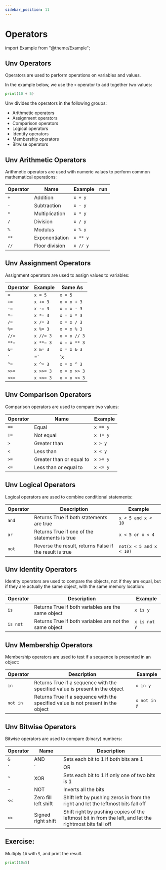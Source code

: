 ```yaml
---
sidebar_position: 11
---
```

# Operators

import Example from "@theme/Example";

## Unv Operators

Operators are used to perform operations on variables and values.

In the example below, we use the `+` operator to add together two values:

```py
print(10 + 5)
```

Unv divides the operators in the following groups:

- Arithmetic operators
- Assignment operators
- Comparison operators
- Logical operators
- Identity operators
- Membership operators
- Bitwise operators

## Unv Arithmetic Operators

Arithmetic operators are used with numeric values to perform common mathematical operations:

Operator|Name|Example|run
-|-|-|-
`+`|Addition|`x + y`| <Example code="x + y"></Example>
`-`|Subtraction|`x - y`
`*`|Multiplication|`x * y`
`/`|Division|`x / y`
`%`|Modulus|`x % y`
`**`|Exponentiation|`x ** y`
`//`|Floor division|`x // y`

## Unv Assignment Operators

Assignment operators are used to assign values to variables:

Operator|Example|Same As
-|-|-
`=`|`x = 5`|`x = 5`
`+=`|`x += 3`|`x = x + 3`
`-=`|`x -= 3`|`x = x - 3`
`*=`|`x *= 3`|`x = x * 3`
`/=`|`x /= 3`|`x = x / 3`
`%=`|`x %= 3`|`x = x % 3`
`//=`|`x //= 3`|`x = x // 3`
`**=`|`x **= 3`|`x = x ** 3`
`&=`|`x &= 3`|`x = x & 3`
`|=`|`x |= 3`|`x = x | 3`
`^=`|`x ^= 3`|`x = x ^ 3`
`>>=`|`x >>= 3`|`x = x >> 3`
`<<=`|`x <<= 3`|`x = x << 3`

## Unv Comparison Operators

Comparison operators are used to compare two values:

Operator|Name|Example
-|-|-
`==`|Equal|`x == y`
`!=`|Not equal|`x != y`
`>`|Greater than|`x > y`
`<`|Less than|`x < y`
`>=`|Greater than or equal to|`x >= y`
`<=`|Less than or equal to|`x <= y`

## Unv Logical Operators

Logical operators are used to combine conditional statements:

Operator|Description|Example
-|-|-
`and`|Returns True if both statements are true|`x < 5 and x < 10`
`or`|Returns True if one of the statements is true|`x < 5 or x < 4`
`not`|Reverse the result, returns False if the result is true|`not(x < 5 and x < 10)`

## Unv Identity Operators

Identity operators are used to compare the objects, not if they are equal, but if they are actually the same object, with the same memory location:

Operator|Description|Example
-|-|-
`is`|Returns True if both variables are the same object|`x is y`
`is not`|Returns True if both variables are not the same object|`x is not y`

## Unv Membership Operators

Membership operators are used to test if a sequence is presented in an object:

Operator|Description|Example
-|-|-
`in`|Returns True if a sequence with the specified value is present in the object|`x in y`
`not in`|Returns True if a sequence with the specified value is not present in the object|`x not in y`

## Unv Bitwise Operators

Bitwise operators are used to compare (binary) numbers:

Operator|Name|Description
-|-|-
`&`|AND|Sets each bit to 1 if both bits are 1
`|`|OR|Sets each bit to 1 if one of two bits is 1
`^`|XOR|Sets each bit to 1 if only one of two bits is 1
`~`|NOT|Inverts all the bits
`<<`|Zero fill left shift|Shift left by pushing zeros in from the right and let the leftmost bits fall off
`>>`|Signed right shift|Shift right by pushing copies of the leftmost bit in from the left, and let the rightmost bits fall off  

## Exercise:

Multiply `10` with `5`, and print the result.

```py
print(10☐5)
```
